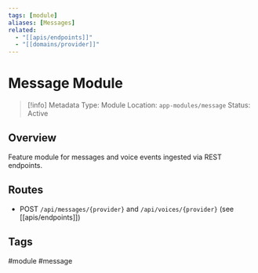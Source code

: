 ```yaml
---
tags: [module]
aliases: [Messages]
related:
  - "[[apis/endpoints]]"
  - "[[domains/provider]]"
---
```


# Message Module

> [!info] Metadata
> Type: Module
> Location: `app-modules/message`
> Status: Active

## Overview
Feature module for messages and voice events ingested via REST endpoints.

## Routes
- POST `/api/messages/{provider}` and `/api/voices/{provider}` (see [[apis/endpoints]])

## Tags
#module #message
